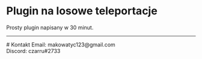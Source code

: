 # Plugin na losowe teleportacje

Prosty plugin napisany w 30 minut.
<br>
<hr>
# Kontakt
Email: makowatyc123@gmail.com<br>
Discord: czarru#2733

